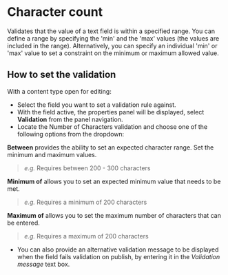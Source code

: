 # Character count
Validates that the value of a text field is within a specified range. You can define a range by specifying the 'min' and the 'max' values (the values are included in the range). Alternatively, you can specify an individual 'min' or 'max' value to set a constraint on the minimum or maximum allowed value.

## How to set the validation
With a content type open for editing:

- Select the field you want to set a validation rule against.
- With the field active, the properties panel will be displayed, select **Validation** from the panel navigation.
- Locate the Number of Characters validation and choose one of the following options from the dropdown:

**Between** provides the ability to set an expected character range. Set the minimum and maximum values.

> *e.g.* Requires between 200 - 300 characters

**Minimum of** allows you to set an expected minimum value that needs to be met.

> *e.g.* Requires a minimum of 200 characters

**Maximum of** allows you to set the maximum number of characters that can be entered.

> *e.g.* Requires a maximum of 200 characters

- You can also provide an alternative validation message to be displayed when the field fails validation on publish, by entering it in the *Validation message* text box.
